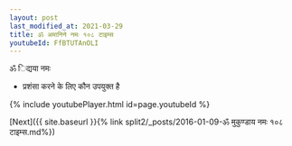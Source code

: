 ```yaml
---
layout: post
last_modified_at: 2021-03-29
title: ॐ अमानिने नमः १०८ टाइम्स
youtubeId: FfBTUTAnOLI
---
```

 
 
 ॐ िद्यया नमः  
 
 -  प्रशंसा करने के लिए कौन उपयुक्त है 
 
  
 
  
 
 
 
 
 
 


{% include youtubePlayer.html id=page.youtubeId %}
 
[Next]({{ site.baseurl }}{% link  split2/_posts/2016-01-09-ॐ मुकुण्डाय नमः १०८ टाइम्स.md%})
 
